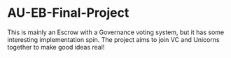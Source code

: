 # AU-EB-Final-Project
This is mainly an Escrow with a Governance voting system, but it has some interesting implementation spin. The project aims to join VC and Unicorns together to make good ideas real!

